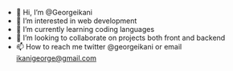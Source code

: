 - 👋 Hi, I’m @Georgeikani
- 👀 I’m interested in web development
- 🌱 I’m currently learning coding languages
- 💞️ I’m looking to collaborate on projects both front and backend
- 📫 How to reach me twitter @georgeikani or email ikanigeorge@gmail.com

<!---
Georgeikani/Georgeikani is a ✨ special ✨ repository because its `README.md` (this file) appears on your GitHub profile.
You can click the Preview link to take a look at your changes.
--->
